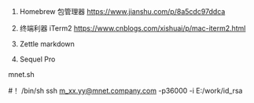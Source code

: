 1. Homebrew 包管理器 https://www.jianshu.com/p/8a5cdc97ddca
2. 终端利器 iTerm2  https://www.cnblogs.com/xishuai/p/mac-iterm2.html

3. Zettle markdown 

4. Sequel Pro

mnet.sh

#！ /bin/sh
ssh m_xx.yy@mnet.company.com -p36000 -i E:/work/id_rsa


